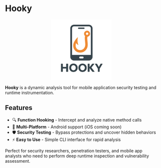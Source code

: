 # Hooky 


<div align="center">
<img src="assets/hooky_icon.png" alt="Description" width="200" height="200">
</div>

**Hooky** is a dynamic analysis tool for mobile application security testing and runtime instrumentation.



## Features
- 🔍 **Function Hooking** - Intercept and analyze native method calls
- 📱 **Multi-Platform** - Android support (iOS coming soon)  
- 🛡️ **Security Testing** - Bypass protections and uncover hidden behaviors
- ⚡ **Easy to Use** - Simple CLI interface for rapid analysis

Perfect for security researchers, penetration testers, and mobile app analysts who need to perform deep runtime inspection and vulnerability assessment.